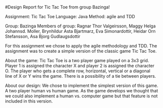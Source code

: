 #Design Report for Tic Tac Toe from group Bazinga!

Assignment: Tic Tac Toe
Language: Java
Method: agile and TDD

Group: Bazinga
Members of group: 
Ragnar Thor Valgeirsson, 
Maggy Helga Johannsd. Moller, 
Brynhildur Asta Bjartmarz, 
Eva Simonardottir, 
Heidar Orn Stefansson, 
Asa Bjorg Gudlaugsdottir

For this assignment we chose to apply the agile methodology and TDD. The assignment was to create a simple version of the classic game Tic Tac Toe. 

About the game: Tic Tac Toe is a two player game played on a 3x3 grid. Player 1 is assigned the character X and player 2 is assigned the character O. The player who gets a complete row, horizontal, vertical or a diagonal line of X or Y wins the game. There is a possibility of a tie between players. 

About our design: We chose to implement the simplest version of this game. A two player human vs human game. As the game develops we thought that we could also implement a human vs. computer game but that feature is not included in this version.  
